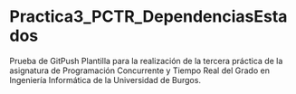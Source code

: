 # Practica3_PCTR_DependenciasEstados
Prueba de GitPush
Plantilla para la realización de la tercera práctica de la asignatura de Programación Concurrente y Tiempo Real del Grado en Ingeniería Informática de la Universidad de Burgos.
